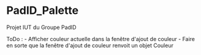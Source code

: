 # PadID_Palette
Projet IUT du Groupe PadID

ToDo : 
	- Afficher couleur actuelle dans la fenêtre d'ajout de couleur
	- Faire en sorte que la fenêtre d'ajout de couleur renvoit un objet Couleur
